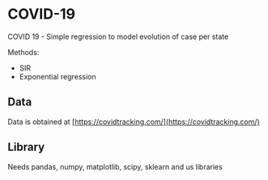 # COVID-19
COVID 19 - Simple regression to model evolution of case per state

Methods: 
- SIR 
- Exponential regression

## Data
Data is obtained at [https://covidtracking.com/](https://covidtracking.com/)

## Library
Needs pandas, numpy, matplotlib, scipy, sklearn and us libraries